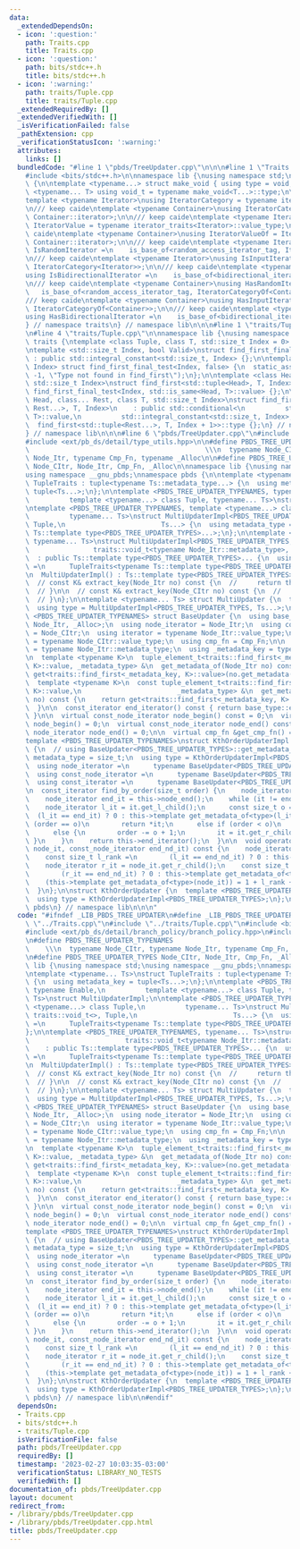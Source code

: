 ```yaml
---
data:
  _extendedDependsOn:
  - icon: ':question:'
    path: Traits.cpp
    title: Traits.cpp
  - icon: ':question:'
    path: bits/stdc++.h
    title: bits/stdc++.h
  - icon: ':warning:'
    path: traits/Tuple.cpp
    title: traits/Tuple.cpp
  _extendedRequiredBy: []
  _extendedVerifiedWith: []
  _isVerificationFailed: false
  _pathExtension: cpp
  _verificationStatusIcon: ':warning:'
  attributes:
    links: []
  bundledCode: "#line 1 \"pbds/TreeUpdater.cpp\"\n\n\n#line 1 \"Traits.cpp\"\n\n\n\
    #include <bits/stdc++.h>\n\nnamespace lib {\nusing namespace std;\nnamespace traits\
    \ {\n\ntemplate <typename...> struct make_void { using type = void; };\n\ntemplate\
    \ <typename... T> using void_t = typename make_void<T...>::type;\n\n/// keep caide\n\
    template <typename Iterator>\nusing IteratorCategory = typename iterator_traits<Iterator>::iterator_category;\n\
    \n/// keep caide\ntemplate <typename Container>\nusing IteratorCategoryOf = IteratorCategory<typename\
    \ Container::iterator>;\n\n/// keep caide\ntemplate <typename Iterator>\nusing\
    \ IteratorValue = typename iterator_traits<Iterator>::value_type;\n\n/// keep\
    \ caide\ntemplate <typename Container>\nusing IteratorValueOf = IteratorValue<typename\
    \ Container::iterator>;\n\n/// keep caide\ntemplate <typename Iterator>\nusing\
    \ IsRandomIterator =\n    is_base_of<random_access_iterator_tag, IteratorCategory<Iterator>>;\n\
    \n/// keep caide\ntemplate <typename Iterator>\nusing IsInputIterator =\n    is_base_of<input_iterator_tag,\
    \ IteratorCategory<Iterator>>;\n\n/// keep caide\ntemplate <typename Iterator>\n\
    using IsBidirectionalIterator =\n    is_base_of<bidirectional_iterator_tag, IteratorCategory<Iterator>>;\n\
    \n/// keep caide\ntemplate <typename Container>\nusing HasRandomIterator =\n \
    \   is_base_of<random_access_iterator_tag, IteratorCategoryOf<Container>>;\n\n\
    /// keep caide\ntemplate <typename Container>\nusing HasInputIterator =\n    is_base_of<input_iterator_tag,\
    \ IteratorCategoryOf<Container>>;\n\n/// keep caide\ntemplate <typename Container>\n\
    using HasBidirectionalIterator =\n    is_base_of<bidirectional_iterator_tag, IteratorCategoryOf<Container>>;\n\
    } // namespace traits\n} // namespace lib\n\n\n#line 1 \"traits/Tuple.cpp\"\n\n\
    \n#line 4 \"traits/Tuple.cpp\"\n\nnamespace lib {\nusing namespace std;\nnamespace\
    \ traits {\ntemplate <class Tuple, class T, std::size_t Index = 0> struct find_first;\n\
    \ntemplate <std::size_t Index, bool Valid>\nstruct find_first_final_test\n   \
    \ : public std::integral_constant<std::size_t, Index> {};\n\ntemplate <std::size_t\
    \ Index> struct find_first_final_test<Index, false> {\n  static_assert(Index ==\
    \ -1, \"Type not found in find_first\");\n};\n\ntemplate <class Head, class T,\
    \ std::size_t Index>\nstruct find_first<std::tuple<Head>, T, Index>\n    : public\
    \ find_first_final_test<Index, std::is_same<Head, T>::value> {};\n\ntemplate <class\
    \ Head, class... Rest, class T, std::size_t Index>\nstruct find_first<std::tuple<Head,\
    \ Rest...>, T, Index>\n    : public std::conditional<\n          std::is_same<Head,\
    \ T>::value,\n          std::integral_constant<std::size_t, Index>,\n        \
    \  find_first<std::tuple<Rest...>, T, Index + 1>>::type {};\n} // namespace traits\n\
    } // namespace lib\n\n\n#line 6 \"pbds/TreeUpdater.cpp\"\n#include <ext/pb_ds/detail/branch_policy/branch_policy.hpp>\n\
    #include <ext/pb_ds/detail/type_utils.hpp>\n\n#define PBDS_TREE_UPDATER_TYPENAMES\
    \                                            \\\n  typename Node_CItr, typename\
    \ Node_Itr, typename Cmp_Fn, typename _Alloc\n\n#define PBDS_TREE_UPDATER_TYPES\
    \ Node_CItr, Node_Itr, Cmp_Fn, _Alloc\n\nnamespace lib {\nusing namespace std;\n\
    using namespace __gnu_pbds;\nnamespace pbds {\n\ntemplate <typename... Ts>\nstruct\
    \ TupleTraits : tuple<typename Ts::metadata_type...> {\n  using metadata_key =\
    \ tuple<Ts...>;\n};\n\ntemplate <PBDS_TREE_UPDATER_TYPENAMES, typename Enable,\n\
    \          template <typename...> class Tuple, typename... Ts>\nstruct MultiUpdaterImpl;\n\
    \ntemplate <PBDS_TREE_UPDATER_TYPENAMES, template <typename...> class Tuple,\n\
    \          typename... Ts>\nstruct MultiUpdaterImpl<PBDS_TREE_UPDATER_TYPES, traits::void_t<>,\
    \ Tuple,\n                        Ts...> {\n  using metadata_type =\n      TupleTraits<typename\
    \ Ts::template type<PBDS_TREE_UPDATER_TYPES>...>;\n};\n\ntemplate <PBDS_TREE_UPDATER_TYPENAMES,\
    \ typename... Ts>\nstruct MultiUpdaterImpl<PBDS_TREE_UPDATER_TYPES,\n        \
    \                traits::void_t<typename Node_Itr::metadata_type>, Ts...>\n  \
    \  : public Ts::template type<PBDS_TREE_UPDATER_TYPES>... {\n  using metadata_type\
    \ =\n      TupleTraits<typename Ts::template type<PBDS_TREE_UPDATER_TYPES>...>;\n\
    \n  MultiUpdaterImpl() : Ts::template type<PBDS_TREE_UPDATER_TYPES>()... {}\n\n\
    \  // const K& extract_key(Node_Itr no) const {\n  //     return this->extract_key(*(*no));\n\
    \  // }\n\n  // const K& extract_key(Node_CItr no) const {\n  //     return this->extract_key(*(*no));\n\
    \  // }\n};\n\ntemplate <typename... Ts> struct MultiUpdater {\n  template <PBDS_TREE_UPDATER_TYPENAMES>\n\
    \  using type = MultiUpdaterImpl<PBDS_TREE_UPDATER_TYPES, Ts...>;\n};\n\ntemplate\
    \ <PBDS_TREE_UPDATER_TYPENAMES> struct BaseUpdater {\n  using base_type = detail::branch_policy<Node_CItr,\
    \ Node_Itr, _Alloc>;\n  using node_iterator = Node_Itr;\n  using const_node_iterator\
    \ = Node_CItr;\n  using iterator = typename Node_Itr::value_type;\n  using const_iterator\
    \ = typename Node_CItr::value_type;\n  using cmp_fn = Cmp_Fn;\n\n  using _metadata_type\
    \ = typename Node_Itr::metadata_type;\n  using _metadata_key = typename _metadata_type::metadata_key;\n\
    \n  template <typename K>\n  tuple_element_t<traits::find_first<_metadata_key,\
    \ K>::value, _metadata_type> &\n  get_metadata_of(Node_Itr no) const {\n    return\
    \ get<traits::find_first<_metadata_key, K>::value>(no.get_metadata());\n  }\n\n\
    \  template <typename K>\n  const tuple_element_t<traits::find_first<_metadata_key,\
    \ K>::value,\n                        _metadata_type> &\n  get_metadata_of(Node_CItr\
    \ no) const {\n    return get<traits::find_first<_metadata_key, K>::value>(no.get_metadata());\n\
    \  }\n\n  const_iterator end_iterator() const { return base_type::end_iterator();\
    \ }\n\n  virtual const_node_iterator node_begin() const = 0;\n  virtual node_iterator\
    \ node_begin() = 0;\n  virtual const_node_iterator node_end() const = 0;\n  virtual\
    \ node_iterator node_end() = 0;\n\n  virtual cmp_fn &get_cmp_fn() = 0;\n};\n\n\
    template <PBDS_TREE_UPDATER_TYPENAMES>\nstruct KthOrderUpdaterImpl : BaseUpdater<PBDS_TREE_UPDATER_TYPES>\
    \ {\n  // using BaseUpdater<PBDS_TREE_UPDATER_TYPES>::get_metadata_of;\n  using\
    \ metadata_type = size_t;\n  using type = KthOrderUpdaterImpl<PBDS_TREE_UPDATER_TYPES>;\n\
    \  using node_iterator =\n      typename BaseUpdater<PBDS_TREE_UPDATER_TYPES>::node_iterator;\n\
    \  using const_node_iterator =\n      typename BaseUpdater<PBDS_TREE_UPDATER_TYPES>::const_node_iterator;\n\
    \  using const_iterator =\n      typename BaseUpdater<PBDS_TREE_UPDATER_TYPES>::const_iterator;\n\
    \n  const_iterator find_by_order(size_t order) {\n    node_iterator it = this->node_begin();\n\
    \    node_iterator end_it = this->node_end();\n    while (it != end_it) {\n  \
    \    node_iterator l_it = it.get_l_child();\n      const size_t o =\n        \
    \  (l_it == end_it) ? 0 : this->template get_metadata_of<type>(l_it);\n      if\
    \ (order == o)\n        return *it;\n      else if (order < o)\n        it = l_it;\n\
    \      else {\n        order -= o + 1;\n        it = it.get_r_child();\n     \
    \ }\n    }\n    return this->end_iterator();\n  }\n\n  void operator()(node_iterator\
    \ node_it, const_node_iterator end_nd_it) const {\n    node_iterator l_it = node_it.get_l_child();\n\
    \    const size_t l_rank =\n        (l_it == end_nd_it) ? 0 : this->template get_metadata_of<type>(l_it);\n\
    \    node_iterator r_it = node_it.get_r_child();\n    const size_t r_rank =\n\
    \        (r_it == end_nd_it) ? 0 : this->template get_metadata_of<type>(r_it);\n\
    \    (this->template get_metadata_of<type>(node_it)) = 1 + l_rank + r_rank;\n\
    \  }\n};\n\nstruct KthOrderUpdater {\n  template <PBDS_TREE_UPDATER_TYPENAMES>\n\
    \  using type = KthOrderUpdaterImpl<PBDS_TREE_UPDATER_TYPES>;\n};\n} // namespace\
    \ pbds\n} // namespace lib\n\n\n"
  code: "#ifndef _LIB_PBDS_TREE_UPDATER\n#define _LIB_PBDS_TREE_UPDATER\n#include\
    \ \"../Traits.cpp\"\n#include \"../traits/Tuple.cpp\"\n#include <bits/stdc++.h>\n\
    #include <ext/pb_ds/detail/branch_policy/branch_policy.hpp>\n#include <ext/pb_ds/detail/type_utils.hpp>\n\
    \n#define PBDS_TREE_UPDATER_TYPENAMES                                        \
    \    \\\n  typename Node_CItr, typename Node_Itr, typename Cmp_Fn, typename _Alloc\n\
    \n#define PBDS_TREE_UPDATER_TYPES Node_CItr, Node_Itr, Cmp_Fn, _Alloc\n\nnamespace\
    \ lib {\nusing namespace std;\nusing namespace __gnu_pbds;\nnamespace pbds {\n\
    \ntemplate <typename... Ts>\nstruct TupleTraits : tuple<typename Ts::metadata_type...>\
    \ {\n  using metadata_key = tuple<Ts...>;\n};\n\ntemplate <PBDS_TREE_UPDATER_TYPENAMES,\
    \ typename Enable,\n          template <typename...> class Tuple, typename...\
    \ Ts>\nstruct MultiUpdaterImpl;\n\ntemplate <PBDS_TREE_UPDATER_TYPENAMES, template\
    \ <typename...> class Tuple,\n          typename... Ts>\nstruct MultiUpdaterImpl<PBDS_TREE_UPDATER_TYPES,\
    \ traits::void_t<>, Tuple,\n                        Ts...> {\n  using metadata_type\
    \ =\n      TupleTraits<typename Ts::template type<PBDS_TREE_UPDATER_TYPES>...>;\n\
    };\n\ntemplate <PBDS_TREE_UPDATER_TYPENAMES, typename... Ts>\nstruct MultiUpdaterImpl<PBDS_TREE_UPDATER_TYPES,\n\
    \                        traits::void_t<typename Node_Itr::metadata_type>, Ts...>\n\
    \    : public Ts::template type<PBDS_TREE_UPDATER_TYPES>... {\n  using metadata_type\
    \ =\n      TupleTraits<typename Ts::template type<PBDS_TREE_UPDATER_TYPES>...>;\n\
    \n  MultiUpdaterImpl() : Ts::template type<PBDS_TREE_UPDATER_TYPES>()... {}\n\n\
    \  // const K& extract_key(Node_Itr no) const {\n  //     return this->extract_key(*(*no));\n\
    \  // }\n\n  // const K& extract_key(Node_CItr no) const {\n  //     return this->extract_key(*(*no));\n\
    \  // }\n};\n\ntemplate <typename... Ts> struct MultiUpdater {\n  template <PBDS_TREE_UPDATER_TYPENAMES>\n\
    \  using type = MultiUpdaterImpl<PBDS_TREE_UPDATER_TYPES, Ts...>;\n};\n\ntemplate\
    \ <PBDS_TREE_UPDATER_TYPENAMES> struct BaseUpdater {\n  using base_type = detail::branch_policy<Node_CItr,\
    \ Node_Itr, _Alloc>;\n  using node_iterator = Node_Itr;\n  using const_node_iterator\
    \ = Node_CItr;\n  using iterator = typename Node_Itr::value_type;\n  using const_iterator\
    \ = typename Node_CItr::value_type;\n  using cmp_fn = Cmp_Fn;\n\n  using _metadata_type\
    \ = typename Node_Itr::metadata_type;\n  using _metadata_key = typename _metadata_type::metadata_key;\n\
    \n  template <typename K>\n  tuple_element_t<traits::find_first<_metadata_key,\
    \ K>::value, _metadata_type> &\n  get_metadata_of(Node_Itr no) const {\n    return\
    \ get<traits::find_first<_metadata_key, K>::value>(no.get_metadata());\n  }\n\n\
    \  template <typename K>\n  const tuple_element_t<traits::find_first<_metadata_key,\
    \ K>::value,\n                        _metadata_type> &\n  get_metadata_of(Node_CItr\
    \ no) const {\n    return get<traits::find_first<_metadata_key, K>::value>(no.get_metadata());\n\
    \  }\n\n  const_iterator end_iterator() const { return base_type::end_iterator();\
    \ }\n\n  virtual const_node_iterator node_begin() const = 0;\n  virtual node_iterator\
    \ node_begin() = 0;\n  virtual const_node_iterator node_end() const = 0;\n  virtual\
    \ node_iterator node_end() = 0;\n\n  virtual cmp_fn &get_cmp_fn() = 0;\n};\n\n\
    template <PBDS_TREE_UPDATER_TYPENAMES>\nstruct KthOrderUpdaterImpl : BaseUpdater<PBDS_TREE_UPDATER_TYPES>\
    \ {\n  // using BaseUpdater<PBDS_TREE_UPDATER_TYPES>::get_metadata_of;\n  using\
    \ metadata_type = size_t;\n  using type = KthOrderUpdaterImpl<PBDS_TREE_UPDATER_TYPES>;\n\
    \  using node_iterator =\n      typename BaseUpdater<PBDS_TREE_UPDATER_TYPES>::node_iterator;\n\
    \  using const_node_iterator =\n      typename BaseUpdater<PBDS_TREE_UPDATER_TYPES>::const_node_iterator;\n\
    \  using const_iterator =\n      typename BaseUpdater<PBDS_TREE_UPDATER_TYPES>::const_iterator;\n\
    \n  const_iterator find_by_order(size_t order) {\n    node_iterator it = this->node_begin();\n\
    \    node_iterator end_it = this->node_end();\n    while (it != end_it) {\n  \
    \    node_iterator l_it = it.get_l_child();\n      const size_t o =\n        \
    \  (l_it == end_it) ? 0 : this->template get_metadata_of<type>(l_it);\n      if\
    \ (order == o)\n        return *it;\n      else if (order < o)\n        it = l_it;\n\
    \      else {\n        order -= o + 1;\n        it = it.get_r_child();\n     \
    \ }\n    }\n    return this->end_iterator();\n  }\n\n  void operator()(node_iterator\
    \ node_it, const_node_iterator end_nd_it) const {\n    node_iterator l_it = node_it.get_l_child();\n\
    \    const size_t l_rank =\n        (l_it == end_nd_it) ? 0 : this->template get_metadata_of<type>(l_it);\n\
    \    node_iterator r_it = node_it.get_r_child();\n    const size_t r_rank =\n\
    \        (r_it == end_nd_it) ? 0 : this->template get_metadata_of<type>(r_it);\n\
    \    (this->template get_metadata_of<type>(node_it)) = 1 + l_rank + r_rank;\n\
    \  }\n};\n\nstruct KthOrderUpdater {\n  template <PBDS_TREE_UPDATER_TYPENAMES>\n\
    \  using type = KthOrderUpdaterImpl<PBDS_TREE_UPDATER_TYPES>;\n};\n} // namespace\
    \ pbds\n} // namespace lib\n\n#endif"
  dependsOn:
  - Traits.cpp
  - bits/stdc++.h
  - traits/Tuple.cpp
  isVerificationFile: false
  path: pbds/TreeUpdater.cpp
  requiredBy: []
  timestamp: '2023-02-27 10:03:35-03:00'
  verificationStatus: LIBRARY_NO_TESTS
  verifiedWith: []
documentation_of: pbds/TreeUpdater.cpp
layout: document
redirect_from:
- /library/pbds/TreeUpdater.cpp
- /library/pbds/TreeUpdater.cpp.html
title: pbds/TreeUpdater.cpp
---
```

